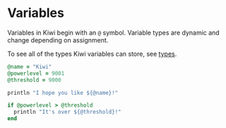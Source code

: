 # Variables

Variables in Kiwi begin with an `@` symbol. Variable types are dynamic and change depending on assignment.

To see all of the types Kiwi variables can store, see [types](types.md).

```ruby
@name = "Kiwi"
@powerlevel = 9001
@threshold = 9000

println "I hope you like ${@name}!"

if @powerlevel > @threshold
  println "It's over ${@threshold}!"
end
```